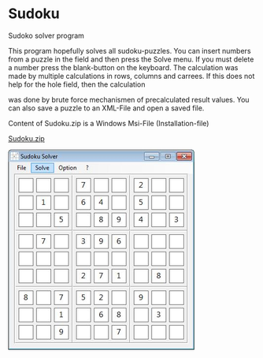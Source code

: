 # Sudoku
Sudoko solver program


This program hopefully solves all sudoku-puzzles.
You can insert numbers from a puzzle in the field and then press the Solve menu.
If you must delete a number press the blank-button on the keyboard.
The calculation was made by multiple calculations in rows, columns and carrees.
If this does not help for the hole field, then the calculation 

was done by brute force mechanismen of precalculated result values.
You can also save a puzzle to an XML-File and open a saved file.

Content of Sudoku.zip is a Windows Msi-File (Installation-file)
 
[Sudoku.zip](https://github.com/harborsiem/Sudoku/files/1313438/Sudoku.zip)

![](./images/Sudoku1.jpg)
